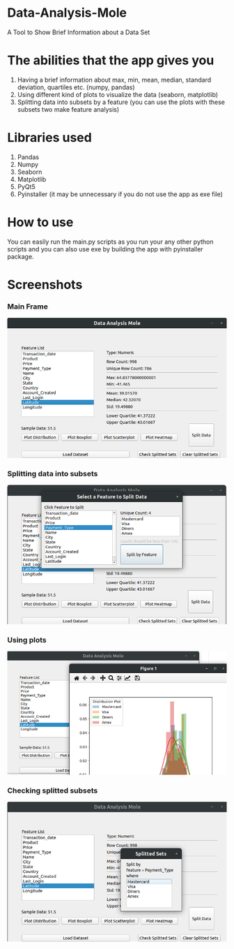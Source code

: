# Data-Analysis-Mole
A Tool to Show Brief Information about a Data Set

# The abilities that the app gives you
  1) Having a brief information about max, min, mean, median, standard deviation, quartiles etc. (numpy, pandas)
  2) Using different kind of plots to visualize the data (seaborn, matplotlib)
  3) Splitting data into subsets by a feature (you can use the plots with these subsets two make feature analysis)
 
# Libraries used
  1) Pandas
  2) Numpy
  3) Seaborn
  4) Matplotlib
  5) PyQt5
  6) Pyinstaller (it may be unnecessary if you do not use the app as exe file)

# How to use
You can easily run the main.py scripts as you run your any other python scripts and you can also use exe by building the app with pyinstaller package.

# Screenshots
<h3>Main Frame</h3>

![Image description](SS/1.png)

<h3>Splitting data into subsets</h3>

![Image description](SS/2.png)

<h3>Using plots</h3>

![Image description](SS/3.png)

<h3>Checking splitted subsets</h3>

![Image description](SS/4.png)
